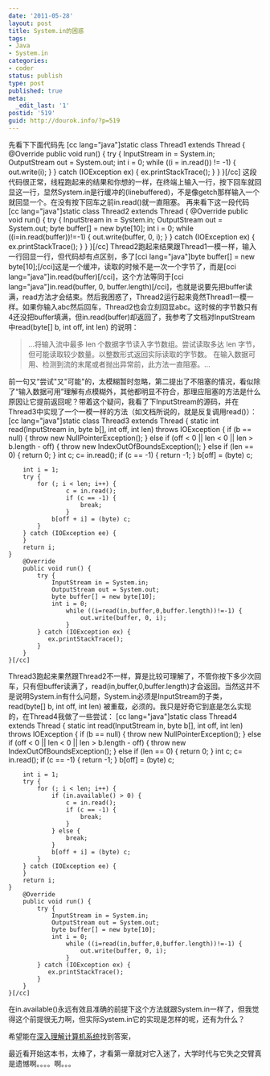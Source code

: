 ```yaml
---
date: '2011-05-28'
layout: post
title: System.in的困惑
tags:
- Java
- System.in
categories:
- coder
status: publish
type: post
published: true
meta:
  _edit_last: '1'
postid: '519'
guid: http://dourok.info/?p=519
---
```

先看下下面代码先 [cc lang="java"]static class Thread1 extends Thread {
@Override public void run() { try { InputStream in = System.in;
OutputStream out = System.out; int i = 0; while ((i = in.read()) != -1)
{ out.write(i); } } catch (IOException ex) { ex.printStackTrace(); } }
}[/cc]
这段代码很正常，线程跑起来的结果和你想的一样，在终端上输入一行，按下回车就回显这一行，显然System.in是行缓冲的(linebuffered)，不是像getch那样输入一个就回显一个。在没有按下回车之前in.read()就一直阻塞。
再来看下这一段代码 [cc lang="java"]static class Thread2 extends Thread {
@Override public void run() { try { InputStream in = System.in;
OutputStream out = System.out; byte buffer[] = new byte[10]; int i = 0;
while ((i=in.read(buffer))!=-1) { out.write(buffer, 0, i); } } catch
(IOException ex) { ex.printStackTrace(); } } }[/cc]
Thread2跑起来结果跟Thread1一模一样，输入一行回显一行，但代码却有点区别，多了[cci
lang="java"]byte buffer[] = new
byte[10];[/cci]这是一个缓冲，读取的时候不是一次一个字节了，而是[cci
lang="java"]in.read(buffer)[/cci]，这个方法等同于[cci
lang="java"]in.read(buffer, 0,
buffer.length)[/cci]，也就是说要先把buffer读满，read方法才会结束。然后我困惑了，Thread2运行起来竟然Thread1一模一样。如果你输入abc然后回车，Thread2也会立刻回显abc。这时候的字节数只有4还没把buffer填满，但in.read(buffer)却返回了，我参考了文档对InputStream中read(byte[]
b, int off, int len) 的说明：

> ...将输入流中最多 len 个数据字节读入字节数组。尝试读取多达 len
> 字节，但可能读取较少数量。以整数形式返回实际读取的字节数。
> 在输入数据可用、检测到流的末尾或者抛出异常前，此方法一直阻塞。...

前一句又“尝试"又"可能"的，太模糊暂时忽略，第二提出了不阻塞的情况，看似除了“输入数据可用”理解有点模糊外，其他都明显不符合，那理应阻塞的方法是什么原因让它提前返回呢？带着这个疑问，我看了下InputStream的源码，并在Thread3中实现了一个一模一样的方法（如文档所说的，就是反复调用read()）：
[cc lang="java"]static class Thread3 extends Thread { static int
read(InputStream in, byte b[], int off, int len) throws IOException { if
(b == null) { throw new NullPointerException(); } else if (off \< 0 ||
len \< 0 || len \> b.length - off) { throw new
IndexOutOfBoundsException(); } else if (len == 0) { return 0; } int c;
c= in.read(); if (c == -1) { return -1; } b[off] = (byte) c;

        int i = 1;
        try {
            for (; i < len; i++) {
                    c = in.read();
                    if (c == -1) {
                        break;
                    }
                b[off + i] = (byte) c;
            }
        } catch (IOException ee) {
        }
        return i;
    }
        @Override
        public void run() {
            try {
                InputStream in = System.in;
                OutputStream out = System.out;
                byte buffer[] = new byte[10];
                int i = 0;
                    while ((i=read(in,buffer,0,buffer.length))!=-1) {
                        out.write(buffer, 0, i);
                    }
            } catch (IOException ex) {
               ex.printStackTrace();
            }
        }
    }[/cc]

Thread3跑起来果然跟Thread2不一样，算是比较可理解了，不管你按下多少次回车，只有但buffer读满了，read(in,buffer,0,buffer.length)才会返回。当然这并不是说明System.in有什么问题，System.in必须是InputStream的子类，read(byte[]
b, int off, int len)
被重载，必须的。我只是好奇它到底是怎么实现的，在Thread4我做了一些尝试： [cc
lang="java"]static class Thread4 extends Thread { static int
read(InputStream in, byte b[], int off, int len) throws IOException { if
(b == null) { throw new NullPointerException(); } else if (off \< 0 ||
len \< 0 || len \> b.length - off) { throw new
IndexOutOfBoundsException(); } else if (len == 0) { return 0; } int c;
c= in.read(); if (c == -1) { return -1; } b[off] = (byte) c;

        int i = 1;
        try {
            for (; i < len; i++) {
                if (in.available() > 0) {
                    c = in.read();
                    if (c == -1) {
                        break;
                    }
                } else {
                    break;
                }
                b[off + i] = (byte) c;
            }
        } catch (IOException ee) {
        }
        return i;
    }
        @Override
        public void run() {
            try {
                InputStream in = System.in;
                OutputStream out = System.out;
                byte buffer[] = new byte[10];
                int i = 0;
                    while ((i=read(in,buffer,0,buffer.length))!=-1) {
                        out.write(buffer, 0, i);
                    }
            } catch (IOException ex) {
               ex.printStackTrace();
            }
        }
    }[/cc]

在in.available()永远有效且准确的前提下这个方法就跟System.in一样了，但我觉得这个前提很无力啊，但实际System.in它的实现是怎样的呢，还有为什么？

希望能在[深入理解计算机系统](http://book.douban.com/subject/1230413/)找到答案，

最近看开始这本书，太棒了，才看第一章就对它入迷了，大学时代与它失之交臂真是遗憾啊。。。。啊。。。
